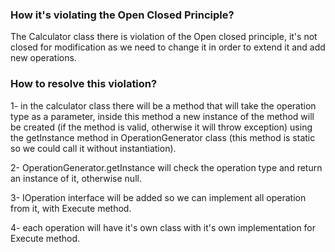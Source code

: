 ### How it's violating the Open Closed Principle?
The Calculator class there is violation of the Open closed principle, it's not closed for modification as we need to change it in order to extend it and add new operations.



### How to resolve this violation?
1- in the calculator class there will be a method that will take the operation type as a parameter, inside this method a new instance of the method will be created (if the method is valid, otherwise it will throw exception) using the getInstance method in OperationGenerator class (this method is static so we could call it without instantiation).


 2- OperationGenerator.getInstance will check the operation type and return an instance of it, otherwise null.
 
 
 3- IOperation interface will be added so we can implement all operation from it, with Execute method.
 
 
 4- each operation will have it's own class with it's own implementation for Execute method.

